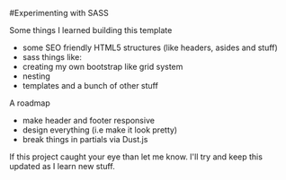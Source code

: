 #Experimenting with SASS

Some things I learned building this template

* some SEO friendly HTML5 structures (like headers, asides and stuff)
* sass things like:
* creating my own bootstrap like grid system
* nesting
* templates and a bunch of other stuff

A roadmap

* make header and footer responsive
* design everything (i.e make it look pretty)
* break things in partials via Dust.js

If this project caught your eye than let me know. I'll try and keep this updated as I learn new stuff.
